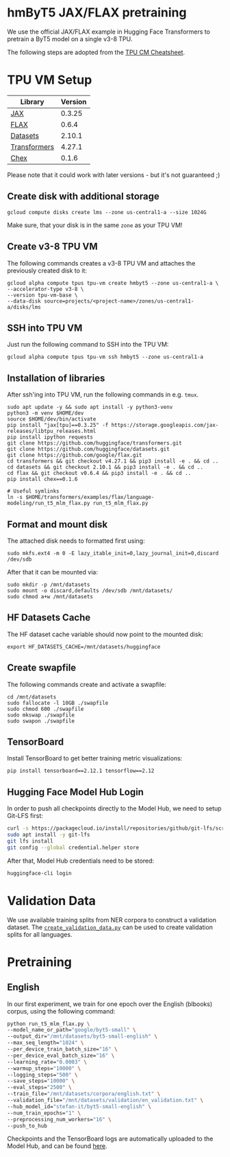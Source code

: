 # hmByT5 JAX/FLAX pretraining

We use the official JAX/FLAX example in Hugging Face Transformers to pretrain a ByT5 model on a single v3-8 TPU.

The following steps are adopted from the [TPU CM Cheatsheet](https://gist.github.com/stefan-it/0a61c0625cc1f37425e9233f95332630).

# TPU VM Setup

| Library                                                     | Version |
|-------------------------------------------------------------|---------|
| [JAX](https://github.com/google/jax)                        | 0.3.25  |
| [FLAX](https://github.com/google/flax)                      | 0.6.4   | 
| [Datasets](https://github.com/huggingface/datasets)         | 2.10.1  |
| [Transformers](https://github.com/huggingface/transformers) | 4.27.1  |
| [Chex](https://github.com/deepmind/chex)                    | 0.1.6   |

Please note that it could work with later versions - but it's not guaranteed ;)

## Create disk with additional storage

```
gcloud compute disks create lms --zone us-central1-a --size 1024G
```

Make sure, that your disk is in the same `zone` as your TPU VM!

## Create v3-8 TPU VM

The following commands creates a v3-8 TPU VM and attaches the previously created disk to it:

```
gcloud alpha compute tpus tpu-vm create hmbyt5 --zone us-central1-a \
--accelerator-type v3-8 \
--version tpu-vm-base \
--data-disk source=projects/<project-name>/zones/us-central1-a/disks/lms
```

## SSH into TPU VM

Just run the following command to SSH into the TPU VM:

```
gcloud alpha compute tpus tpu-vm ssh hmbyt5 --zone us-central1-a 
```

## Installation of libraries

After ssh'ing into TPU VM, run the following commands in e.g. `tmux`.

```
sudo apt update -y && sudo apt install -y python3-venv
python3 -m venv $HOME/dev
source $HOME/dev/bin/activate
pip install "jax[tpu]==0.3.25" -f https://storage.googleapis.com/jax-releases/libtpu_releases.html
pip install ipython requests
git clone https://github.com/huggingface/transformers.git
git clone https://github.com/huggingface/datasets.git
git clone https://github.com/google/flax.git
cd transformers && git checkout v4.27.1 && pip3 install -e . && cd ..
cd datasets && git checkout 2.10.1 && pip3 install -e . && cd ..
cd flax && git checkout v0.6.4 && pip3 install -e . && cd ..
pip install chex==0.1.6

# Useful symlinks
ln -s $HOME/transformers/examples/flax/language-modeling/run_t5_mlm_flax.py run_t5_mlm_flax.py
```

## Format and mount disk

The attached disk needs to formatted first using:

```
sudo mkfs.ext4 -m 0 -E lazy_itable_init=0,lazy_journal_init=0,discard /dev/sdb
```

After that it can be mounted via:

```
sudo mkdir -p /mnt/datasets
sudo mount -o discard,defaults /dev/sdb /mnt/datasets/
sudo chmod a+w /mnt/datasets
```

## HF Datasets Cache

The HF dataset cache variable should now point to the mounted disk:

```
export HF_DATASETS_CACHE=/mnt/datasets/huggingface
```

## Create swapfile

The following commands create and activate a swapfile:

```
cd /mnt/datasets
sudo fallocate -l 10GB ./swapfile
sudo chmod 600 ./swapfile
sudo mkswap ./swapfile
sudo swapon ./swapfile
```

## TensorBoard

Install TensorBoard to get better training metric visualizations:

```
pip install tensorboard==2.12.1 tensorflow==2.12
```

## Hugging Face Model Hub Login

In order to push all checkpoints directly to the Model Hub, we need to setup Git-LFS first:

```bash
curl -s https://packagecloud.io/install/repositories/github/git-lfs/script.deb.sh | sudo bash
sudo apt install -y git-lfs
git lfs install
git config --global credential.helper store
```

After that, Model Hub credentials need to be stored:

```bash
huggingface-cli login
```

# Validation Data

We use available training splits from NER corpora to construct a validation dataset.
The [`create_validation_data.py`](create_validation_data.py) can be used to create validation splits for all languages.

# Pretraining

## English

In our first experiment, we train for one epoch over the English (blbooks) corpus, using the following command:

```bash
python run_t5_mlm_flax.py \
--model_name_or_path="google/byt5-small" \
--output_dir="/mnt/datasets/byt5-small-english" \
--max_seq_length="1024" \
--per_device_train_batch_size="16" \
--per_device_eval_batch_size="16" \
--learning_rate="0.0003" \
--warmup_steps="10000" \
--logging_steps="500" \
--save_steps="10000" \
--eval_steps="2500" \
--train_file="/mnt/datasets/corpora/english.txt" \
--validation_file="/mnt/datasets/validation/en_validation.txt" \
--hub_model_id="stefan-it/byt5-small-english" \
--num_train_epochs="1" \
--preprocessing_num_workers="16" \
--push_to_hub
```

Checkpoints and the TensorBoard logs are automatically uploaded to the Model Hub, and can be found
[here](https://huggingface.co/stefan-it/byt5-small-english).
